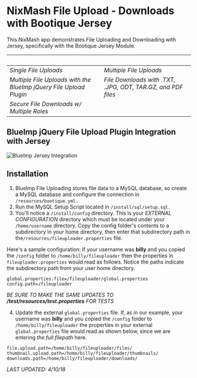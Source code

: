 NixMash File Upload - Downloads with Bootique Jersey
==========================

This NixMash app demonstrates File Uploading and Downloading with Jersey, specifically with the Bootique Jersey Module.

&nbsp; | &nbsp; 
| --- | --- | 
| *Single File Uploads* | *Multiple File Uploads* | 
| *Multiple File Uploads with the BlueImp jQuery File Upload Plugin* | *File Downloads with .TXT, .JPG, ODT, TAR.GZ, and PDF files* |
| *Secure File Downloads w/ Multiple Roles* ||

## BlueImp jQuery File Upload Plugin Integration with Jersey ##

![BlueImp Jersey Integration](http://nixmash.com/x/pics/github/jersey-blueimp.png)

## Installation ## 

1. BlueImp File Uploading stores file data to a MySQL database, so create a MySQL database and configure the connection in `/resources/bootique.yml.`
2. Run the MySQL Setup Script located in `/install/sql/setup.sql.`
3. You'll notice a `/install/config` directory. This is your *EXTERNAL CONFIGURATION* directory which must be located under your `/home/username` directory. Copy the config folder's contents to a subdirectory in your home directory, then enter that subdirectory path in the`/resources/fileuploader.properties` file.

Here's a sample configuration: If your username was **billy** and you copied the `/config` folder to `/home/billy/fileuploader` then the properties in `fileuploader.properties` would read as follows. Notice the paths indicate the subdirectory path from your user home directory.

```properties
global.properties.file=/fileuploader/global.properties
config.path=/fileuploader
```
*BE SURE TO MAKE THE SAME UPDATES TO **/test/resources/test.properties** FOR TESTS*

4. Update the external `global.properties` file. If, as in our example, your username was **billy** and you copied the `/config` folder to `/home/billy/fileuploader` the properties in your external `global.properties` file would read as shown below, since we are entering *the full filepath* here.

```properties
file.upload.path=/home/billy/fileuploader/files/
thumbnail.upload.path=/home/billy/fileuploader/thumbnails/
downloads.path=/home/billy/fileuploader/downloads/
```


*LAST UPDATED: 4/10/18*
